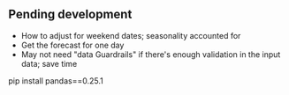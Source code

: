 ## Pending development
- How to adjust for weekend dates; seasonality accounted for
- Get the forecast for one day
- May not need "data Guardrails" if there's enough validation in the input data; save time

pip install pandas==0.25.1
